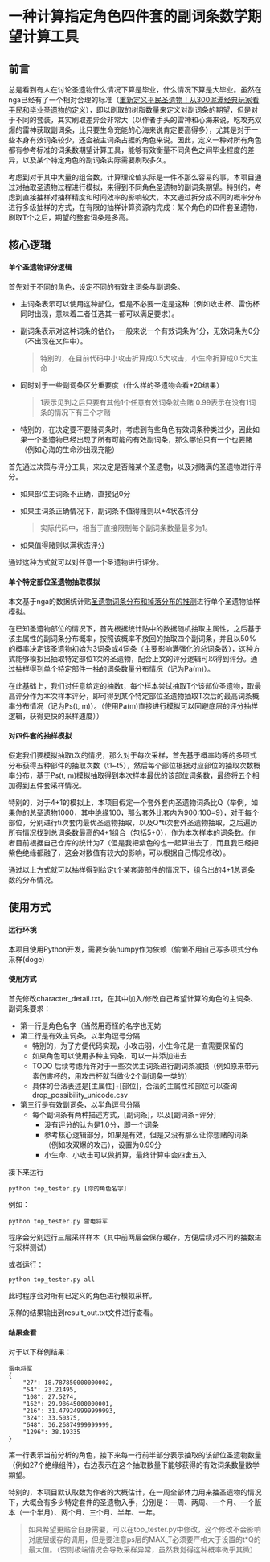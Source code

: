 # 一种计算指定角色四件套的副词条数学期望计算工具

## 前言

总是看到有人在讨论圣遗物什么情况下算是毕业，什么情况下算是大毕业。虽然在nga已经有了一个相对合理的标准（[重新定义平民圣遗物！从300泥潭经典玩家看平民和毕业圣遗物的定义](https://nga.178.com/read.php?tid=25910673)），即以刷取的树脂数量来定义对副词条的期望，但是对于不同的套装，其实刷取差异会非常大（以作者手头的雷神和心海来说，吃攻充双爆的雷神获取副词条，比只要生命充能的心海来说肯定要高得多），尤其是对于一些本身有效词条较少，还会被主词条占据的角色来说。因此，定义一种对所有角色都有参考标准的词条数期望计算工具，能够有效衡量不同角色之间毕业程度的差异，以及某个特定角色的副词条实际需要刷取多久。

考虑到对于其中大量的组合数，计算理论值实际是一件不那么容易的事，本项目通过对抽取圣遗物过程进行模拟，来得到不同角色圣遗物的副词条期望。特别的，考虑到直接抽样对抽样精度和时间效率的影响较大，本文通过拆分成不同的概率分布进行多级抽样的方式，在有限的抽样计算资源内完成：某个角色的四件套圣遗物，刷取T个之后，期望的整套词条是多高。

## 核心逻辑

#### 单个圣遗物评分逻辑

首先对于不同的角色，设定不同的有效主词条与副词条。

- 主词条表示可以使用这种部位，但是不必要一定是这种（例如攻击杯、雷伤杯同时出现，意味着二者任选其一都可以满足要求）。

- 副词条表示对这种词条的估价，一般来说一个有效词条为1分，无效词条为0分（不出现在文件中）。

  > 特别的，在目前代码中小攻击折算成0.5大攻击，小生命折算成0.5大生命

- 同时对于一些副词条区分重要度（什么样的圣遗物会看+20结果）
  > 1表示见到之后只要有其他1个任意有效词条就会赌
  > 0.99表示在没有1词条的情况下有三个才赌
  
- 特别的，在决定要不要赌词条时，考虑到有些角色有效词条种类过少，因此如果一个圣遗物已经出现了所有可能的有效副词条，那么哪怕只有一个也要赌（例如心海的生命沙出现充能）

首先通过决策与评分工具，来决定是否赌某个圣遗物，以及对赌满的圣遗物进行评分。

- 如果部位主词条不正确，直接记0分
- 如果主词条正确情况下，副词条不值得赌则以+4状态评分

  > 实际代码中，相当于直接限制每个副词条数量最多为1。
- 如果值得赌则以满状态评分

通过这种方式就可以对任意一个圣遗物进行评分。

#### 单个特定部位圣遗物抽取模拟

本文基于nga的数据统计贴[圣遗物词条分布和掉落分布的推测](https://nga.178.com/read.php?tid=25954661)进行单个圣遗物抽样模拟。

在已知圣遗物部位的情况下，首先根据统计贴中的数据随机抽取主属性，之后基于该主属性的副词条分布概率，按照该概率不放回的抽取四个副词条，并且以50%的概率决定该圣遗物初始为3词条或4词条（主要影响满强化的总词条数），这种方式能够模拟出抽取特定部位1次的圣遗物，配合上文的评分逻辑可以得到评分。通过抽样得到单个特定部件一抽的词条数量分布情况（记为Pa(m)）。

在此基础上，我们对任意给定的抽数t，每个样本尝试抽取T个该部位圣遗物，取最高评分作为本次样本评分，即可得到某个特定部位圣遗物抽取T次后的最高词条概率分布情况（记为Ps(t, m)）。（使用Pa(m)直接进行模拟可以回避底层的评分抽样逻辑，获得更快的采样速度））

#### 对四件套的抽样模拟

假定我们要模拟抽取t次的情况，那么对于每次采样，首先基于概率均等的多项式分布获得五种部件的抽取次数（t1~t5），然后每个部位根据对应部位的抽取次数概率分布，基于Ps(t, m)模拟抽取得到本次样本最优的该部位词条数，最终将五个相加得到五件套采样情况。

特别的，对于4+1的模拟上，本项目假定一个套外套内圣遗物词条比Q（举例，如果你的总圣遗物1000，其中绝缘100，那么套外比套内为900:100=9），对于每个部位，分别进行ti次套内最优圣遗物抽取，以及Q*ti次套外圣遗物抽取，之后遍历所有情况找到总词条数最高的4+1组合（包括5+0），作为本次样本的词条数。作者目前根据自己仓库的统计为7（但是我把紫色的也一起算进去了，而且我已经把紫色绝缘都融了，这会对数值有较大的影响，可以根据自己情况修改）。

通过以上方式就可以抽样得到给定t个某套装部件的情况下，组合出的4+1总词条数的分布情况。

## 使用方式

#### 运行环境

本项目使用Python开发，需要安装numpy作为依赖（偷懒不用自己写多项式分布采样(doge)

#### 使用方式

首先修改character_detail.txt，在其中加入/修改自己希望计算的角色的主词条、副词条要求：

- 第一行是角色名字（当然用奇怪的名字也无妨
- 第二行是有效主词条，以半角逗号分隔
  - 特别的，为了方便代码实现，小攻击羽，小生命花是一直需要保留的
  - 如果角色可以使用多种主词条，可以一并添加进去
  - TODO 后续考虑允许对于一些次优主词条进行副词条减损（例如原来带元素伤害杯的，用攻击杯就当做少2个副词条一类的）
  - 具体的合法表述是[主属性]+[部位]，合法的主属性和部位可以查询drop_possibility_unicode.csv
- 第三行是有效副词条，以半角逗号分隔
  - 每个副词条有两种描述方式，[副词条]，以及[副词条=评分]
    - 没有评分的认为是1.0分，即一个词条
    - 参考核心逻辑部分，如果是有效，但是又没有那么让你想赌的词条（例如攻双爆的攻击），设置为0.99分
    - 小生命、小攻击可以做折算，最终计算中会四舍五入

接下来运行

```
python top_tester.py [你的角色名字]
```

例如：

```
python top_tester.py 雷电将军
```

程序会分别运行三层采样样本（其中前两层会保存缓存，方便后续对不同的抽数进行采样测试）

或者运行：

```
python top_tester.py all
```

此时程序会对所有已定义的角色进行模拟采样。

采样的结果输出到result_out.txt文件进行查看。

#### 结果查看

对于以下样例结果：

```
雷电将军
{
    "27": 18.787850000000002,
    "54": 23.21495,
    "108": 27.5274,
    "162": 29.98645000000001,
    "216": 31.479249999999993,
    "324": 33.50375,
    "648": 36.26874999999999,
    "1296": 38.19335
}
```

第一行表示当前分析的角色，接下来每一行前半部分表示抽取的该部位圣遗物数量（例如27个绝缘组件），右边表示在这个抽取数量下能够获得的有效词条数量数学期望。

特别的，本项目默认取数为作者的大概估计，在一周全部体力用来抽圣遗物的情况下，大概会有多少特定套件的圣遗物入手，分别是：一周、两周、一个月、一个版本（一个半月）、两个月、三个月、半年、一年。

> 如果希望更贴合自身需要，可以在top_tester.py中修改，这个修改不会影响对底层缓存的调用，但是要注意ps层的MAX_T必须要严格大于设置的t*Q的最大值。（否则极端情况会导致采样异常，虽然我觉得这种概率微乎其微）
